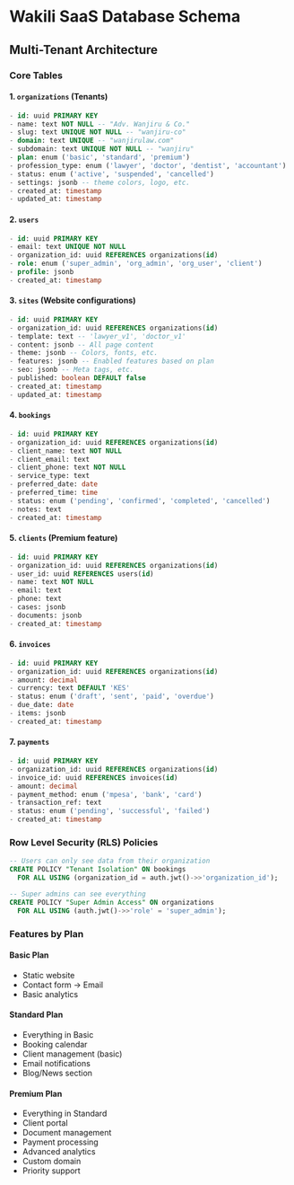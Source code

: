 # Wakili SaaS Database Schema

## Multi-Tenant Architecture

### Core Tables

#### 1. `organizations` (Tenants)
```sql
- id: uuid PRIMARY KEY
- name: text NOT NULL -- "Adv. Wanjiru & Co."
- slug: text UNIQUE NOT NULL -- "wanjiru-co"
- domain: text UNIQUE -- "wanjirulaw.com"
- subdomain: text UNIQUE NOT NULL -- "wanjiru"
- plan: enum ('basic', 'standard', 'premium')
- profession_type: enum ('lawyer', 'doctor', 'dentist', 'accountant')
- status: enum ('active', 'suspended', 'cancelled')
- settings: jsonb -- theme colors, logo, etc.
- created_at: timestamp
- updated_at: timestamp
```

#### 2. `users`
```sql
- id: uuid PRIMARY KEY
- email: text UNIQUE NOT NULL
- organization_id: uuid REFERENCES organizations(id)
- role: enum ('super_admin', 'org_admin', 'org_user', 'client')
- profile: jsonb
- created_at: timestamp
```

#### 3. `sites` (Website configurations)
```sql
- id: uuid PRIMARY KEY
- organization_id: uuid REFERENCES organizations(id)
- template: text -- 'lawyer_v1', 'doctor_v1'
- content: jsonb -- All page content
- theme: jsonb -- Colors, fonts, etc.
- features: jsonb -- Enabled features based on plan
- seo: jsonb -- Meta tags, etc.
- published: boolean DEFAULT false
- created_at: timestamp
- updated_at: timestamp
```

#### 4. `bookings`
```sql
- id: uuid PRIMARY KEY
- organization_id: uuid REFERENCES organizations(id)
- client_name: text NOT NULL
- client_email: text
- client_phone: text NOT NULL
- service_type: text
- preferred_date: date
- preferred_time: time
- status: enum ('pending', 'confirmed', 'completed', 'cancelled')
- notes: text
- created_at: timestamp
```

#### 5. `clients` (Premium feature)
```sql
- id: uuid PRIMARY KEY
- organization_id: uuid REFERENCES organizations(id)
- user_id: uuid REFERENCES users(id)
- name: text NOT NULL
- email: text
- phone: text
- cases: jsonb
- documents: jsonb
- created_at: timestamp
```

#### 6. `invoices`
```sql
- id: uuid PRIMARY KEY
- organization_id: uuid REFERENCES organizations(id)
- amount: decimal
- currency: text DEFAULT 'KES'
- status: enum ('draft', 'sent', 'paid', 'overdue')
- due_date: date
- items: jsonb
- created_at: timestamp
```

#### 7. `payments`
```sql
- id: uuid PRIMARY KEY
- organization_id: uuid REFERENCES organizations(id)
- invoice_id: uuid REFERENCES invoices(id)
- amount: decimal
- payment_method: enum ('mpesa', 'bank', 'card')
- transaction_ref: text
- status: enum ('pending', 'successful', 'failed')
- created_at: timestamp
```

### Row Level Security (RLS) Policies

```sql
-- Users can only see data from their organization
CREATE POLICY "Tenant Isolation" ON bookings
  FOR ALL USING (organization_id = auth.jwt()->>'organization_id');

-- Super admins can see everything
CREATE POLICY "Super Admin Access" ON organizations
  FOR ALL USING (auth.jwt()->>'role' = 'super_admin');
```

### Features by Plan

#### Basic Plan
- Static website
- Contact form → Email
- Basic analytics

#### Standard Plan
- Everything in Basic
- Booking calendar
- Client management (basic)
- Email notifications
- Blog/News section

#### Premium Plan
- Everything in Standard
- Client portal
- Document management
- Payment processing
- Advanced analytics
- Custom domain
- Priority support
```